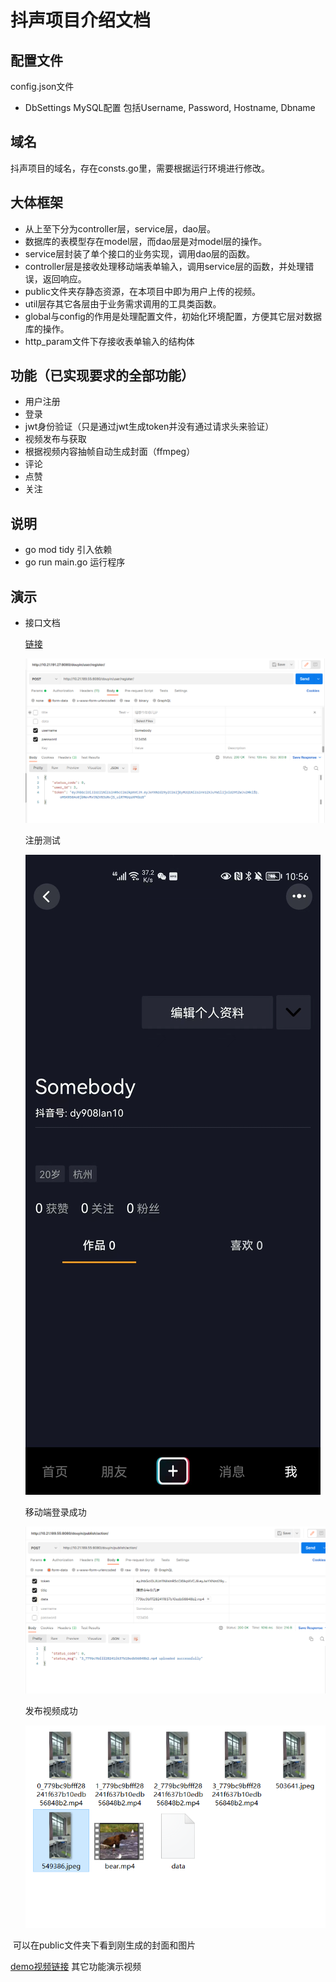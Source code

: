# 抖声项目介绍文档
## 配置文件
 config.json文件
 - DbSettings MySQL配置 包括Username, Password, Hostname, Dbname
## 域名
抖声项目的域名，存在consts.go里，需要根据运行环境进行修改。
## 大体框架
- 从上至下分为controller层，service层，dao层。
- 数据库的表模型存在model层，而dao层是对model层的操作。
- service层封装了单个接口的业务实现，调用dao层的函数。
- controller层是接收处理移动端表单输入，调用service层的函数，并处理错误，返回响应。
- public文件夹存静态资源，在本项目中即为用户上传的视频。
- util层存其它各层由于业务需求调用的工具类函数。
- global与config的作用是处理配置文件，初始化环境配置，方便其它层对数据库的操作。
- http_param文件下存接收表单输入的结构体
## 功能（已实现要求的全部功能）
- 用户注册
- 登录 
- jwt身份验证（只是通过jwt生成token并没有通过请求头来验证）
- 视频发布与获取
- 根据视频内容抽帧自动生成封面（ffmpeg）
- 评论
- 点赞
- 关注
## 说明
- go mod tidy 引入依赖
- go run main.go 运行程序

## 演示

- 接口文档 

  [链接](https://www.apifox.cn/apidoc/shared-8cc50618-0da6-4d5e-a398-76f3b8f766c5/api-1834514)

  

  ![](https://github.com/Destined777/TikTok/blob/main/public/image-20220613105520766.png)

  注册测试

  ![](https://github.com/Destined777/TikTok/blob/main/public/image-20220613105726392.png)

  

  移动端登录成功

  ![](https://github.com/Destined777/TikTok/blob/main/public/image-20220613115917111.png)

  发布视频成功
  
  ![](https://github.com/Destined777/TikTok/blob/main/public/image-20220613115946828.png)

​				可以在public文件夹下看到刚生成的封面和图片

[demo视频链接](https://github.com/Destined777/TikTok/blob/main/public/84d7b315ee8709321dac4f128976db71.mp4)
其它功能演示视频
